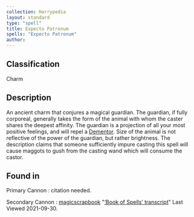 ```yaml
---
collection: Harrypedia
layout: standard
type: "spell"
title: Expecto Patronum
spells: "Expecto Patronum"
author:
---
```


## Classification

Charm

## Description

An ancient charm that conjures a magical guardian. The guardian, if fully
corporeal, generally takes the form of the animal with whom the caster shares
the deepest affinity. The guardian is a projection of all your most positive
feelings, and will repel a [Dementor][]. Size of the animal is not reflective of
the power of the guardian, but rather brightness. The description claims that
someone sufficiently impure casting this spell will cause maggots to gush from
the casting wand which will consume the castor.

[Dementor]: /Harrypedia/non-beings/dementor/

## Found in

Primary Cannon
: citation needed.

Secondary Cannon
: [magicscrapbook](https://magicscrapbook.tumblr.com/)
"[‘Book of Spells’ transcript](https://magicscrapbook.tumblr.com/post/162085200042/book-of-spells-transcript)"
Last Viewed 2021-09-30.

